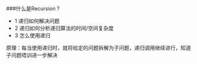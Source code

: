 ###什么是Recursion ?

+ 1 递归如何解决问题
+ 2 递归如何分析递归算法的时间/空间复杂度
+ 3 怎么使用递归

原理：每当使用递归时，就将给定的问题拆解为子问题，递归调用继续进行，知道子问题唔训进一步解决

